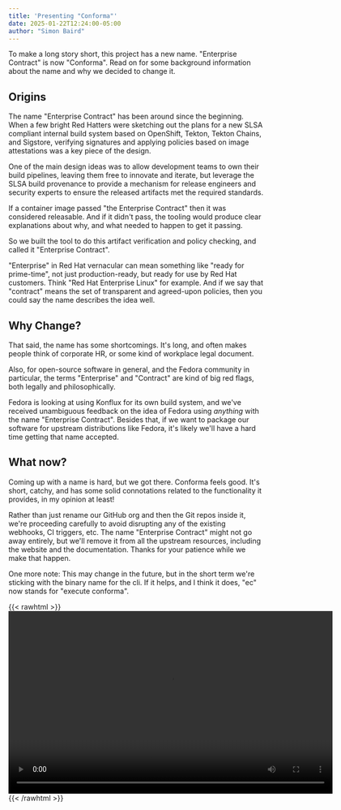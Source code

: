 ```yaml
---
title: 'Presenting "Conforma"'
date: 2025-01-22T12:24:00-05:00
author: "Simon Baird"
---
```


To make a long story short, this project has a new name. "Enterprise Contract"
is now "Conforma". Read on for some background information about the name and
why we decided to change it.

<!--more-->

## Origins

The name "Enterprise Contract" has been around since the beginning. When a few
bright Red Hatters were sketching out the plans for a new SLSA compliant
internal build system based on OpenShift, Tekton, Tekton Chains, and Sigstore,
verifying signatures and applying policies based on image attestations was a
key piece of the design.

One of the main design ideas was to allow development teams to own their build
pipelines, leaving them free to innovate and iterate, but leverage the SLSA
build provenance to provide a mechanism for release engineers and security
experts to ensure the released artifacts met the required standards.

If a container image passed "the Enterprise Contract" then it was considered
releasable. And if it didn't pass, the tooling would produce clear explanations
about why, and what needed to happen to get it passing.

So we built the tool to do this artifact verification and policy checking, and
called it "Enterprise Contract".

"Enterprise" in Red Hat vernacular can mean something like "ready for
prime-time", not just production-ready, but ready for use by Red Hat customers.
Think "Red Hat Enterprise Linux" for example. And if we say that "contract"
means the set of transparent and agreed-upon policies, then you could say the
name describes the idea well.

## Why Change?

That said, the name has some shortcomings. It's long, and often makes people
think of corporate HR, or some kind of workplace legal document.

Also, for open-source software in general, and the Fedora community in
particular, the terms "Enterprise" and "Contract" are kind of big red flags,
both legally and philosophically.

Fedora is looking at using Konflux for its own build system, and we've received
unambiguous feedback on the idea of Fedora using *anything* with the name
"Enterprise Contract". Besides that, if we want to package our software for
upstream distributions like Fedora, it's likely we'll have a hard time getting
that name accepted.

## What now?

Coming up with a name is hard, but we got there. Conforma feels good. It's
short, catchy, and has some solid connotations related to the functionality it
provides, in my opinion at least!

Rather than just rename our GitHub org and then the Git repos inside it, we're
proceeding carefully to avoid disrupting any of the existing webhooks, CI
triggers, etc. The name "Enterprise Contract" might not go away entirely, but
we'll remove it from all the upstream resources, including the website and the
documentation. Thanks for your patience while we make that happen.

One more note: This may change in the future, but in the short term we're
sticking with the binary name for the cli. If it helps, and I think it does,
"ec" now stands for "execute conforma".

{{< rawhtml >}}
<video width="640" height="360" controls autoplay>
  <source src="/images/newname.webm" type="video/webm">
  Your browser does not support the video tag.
</video>
{{< /rawhtml >}}
